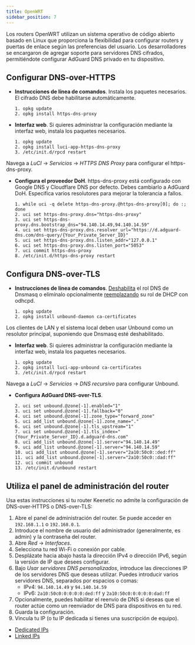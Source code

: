 ```yaml
---
title: OpenWRT
sidebar_position: 7
---
```


Los routers OpenWRT utilizan un sistema operativo de código abierto basado en Linux que proporciona la flexibilidad para configurar routers y puertas de enlace según las preferencias del usuario. Los desarrolladores se encargaron de agregar soporte para servidores DNS cifrados, permitiéndote configurar AdGuard DNS privado en tu dispositivo.

## Configurar DNS-over-HTTPS

 - **Instrucciones de línea de comandos**. Instala los paquetes necesarios. El cifrado DNS debe habilitarse automáticamente.

    ```# Install packages
    1. opkg update
    2. opkg install https-dns-proxy

    ```
 - **Interfaz web**. Si quieres administrar la configuración mediante la interfaz web, instala los paquetes necesarios.

    ```# Install packages
    1. opkg update
    2. opkg install luci-app-https-dns-proxy
    3. /etc/init.d/rpcd restart
    ```

Navega a _LuCI_ → _Servicios_ → _HTTPS DNS Proxy_ para configurar el https-dns-proxy.

 - **Configura el proveedor DoH**. https-dns-proxy está configurado con Google DNS y Cloudflare DNS por defecto. Debes cambiarlo a AdGuard DoH. Especifica varios resolutores para mejorar la tolerancia a fallos.

    ```# Configure DoH provider
    1. while uci -q delete https-dns-proxy.@https-dns-proxy[0]; do :; done
    2. uci set https-dns-proxy.dns="https-dns-proxy"
    3. uci set https-dns-proxy.dns.bootstrap_dns="94.140.14.49,94.140.14.59"
    4. uci set https-dns-proxy.dns.resolver_url="https://d.adguard-dns.com/dns-query/{Your_Private_Server_ID}"
    5. uci set https-dns-proxy.dns.listen_addr="127.0.0.1"
    6. uci set https-dns-proxy.dns.listen_port="5053"
    7. uci commit https-dns-proxy
    8. /etc/init.d/https-dns-proxy restart
    ```

## Configura DNS-over-TLS

 - **Instrucciones de línea de comandos**. [Deshabilita](https://openwrt.org/docs/guide-user/base-system/dhcp_configuration#disabling_dns_role) el rol DNS de Dnsmasq o elimínalo opcionalmente [reemplazando](https://openwrt.org/docs/guide-user/base-system/dhcp_configuration#replacing_dnsmasq_with_odhcpd_and_unbound) su rol de DHCP con odhcpd.

    ```# Install packages
    1. opkg update
    2. opkg install unbound-daemon ca-certificates
    ```

Los clientes de LAN y el sistema local deben usar Unbound como un resolutor principal, suponiendo que Dnsmasq esté deshabilitado.

 - **Interfaz web**. Si quieres administrar la configuración mediante la interfaz web, instala los paquetes necesarios.

    ```# Install packages
    1. opkg update
    2. opkg install luci-app-unbound ca-certificates
    3. /etc/init.d/rpcd restart
    ```

Navega a _LuCI_ → _Servicios_ → _DNS recursivo_ para configurar Unbound.

 - **Configura AdGuard DNS-over-TLS**.

    ```1. uci add unbound zone
    2. uci set unbound.@zone[-1].enabled="1"
    3. uci set unbound.@zone[-1].fallback="0"
    4. uci set unbound.@zone[-1].zone_type="forward_zone"
    5. uci add_list unbound.@zone[-1].zone_name="."
    6. uci set unbound.@zone[-1].tls_upstream="1"
    7. uci set unbound.@zone[-1].tls_index="{Your_Private_Server_ID}.d.adguard-dns.com"
    8. uci add_list unbound.@zone[-1].server="94.140.14.49"
    9. uci add_list unbound.@zone[-1].server="94.140.14.59"
    10. uci add_list unbound.@zone[-1].server="2a10:50c0::ded:ff"
    11. uci add_list unbound.@zone[-1].server="2a10:50c0::dad:ff"
    12. uci commit unbound
    13. /etc/init.d/unbound restart
    ```

## Utiliza el panel de administración del router

Usa estas instrucciones si tu router Keenetic no admite la configuración de DNS-over-HTTPS o DNS-over-TLS:

1. Abre el panel de administración del router. Se puede acceder en `192.168.1.1` o `192.168.0.1`.
2. Introduce el nombre de usuario del administrador (generalmente, es admin) y la contraseña del router.
3. Abre _Red_ → _Interfaces_.
4. Selecciona tu red Wi-Fi o conexión por cable.
5. Desplázate hacia abajo hasta la dirección IPv4 o dirección IPv6, según la versión de IP que desees configurar.
6. Bajo _Usar servidores DNS personalizados_, introduce las direcciones IP de los servidores DNS que deseas utilizar. Puedes introducir varios servidores DNS, separados por espacios o comas:
    - IPv4: `94.140.14.49` y `94.140.14.59`
    - IPv6: `2a10:50c0:0:0:0:0:ded:ff` y `2a10:50c0:0:0:0:0:dad:ff`
7. Opcionalmente, puedes habilitar el reenvío de DNS si deseas que el router actúe como un reenviador de DNS para dispositivos en tu red.
8. Guarda la configuración.
9. Vincula tu IP (o tu IP dedicada si tienes una suscripción de equipo).

 - [Dedicated IPs](/private-dns/connect-devices/other-options/dedicated-ip.md)
 - [Linked IPs](/private-dns/connect-devices/other-options/linked-ip.md)
